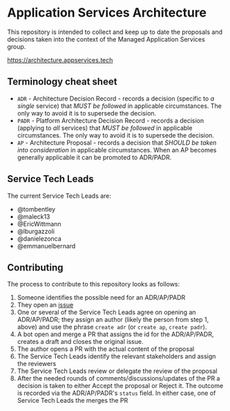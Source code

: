 # Application Services Architecture

This repository is intended to collect and keep up to date the proposals and decisions taken into the context of the Managed Application Services group.

https://architecture.appservices.tech

## Terminology cheat sheet

 - `ADR` - Architecture Decision Record - records a decision (specific to *a single* service) that *MUST be followed* in applicable circumstances. The only way to avoid it is to supersede the decision.
 - `PADR` - Platform Architecture Decision Record - records a decision (applying to *all* services) that *MUST be followed* in applicable circumstances. The only way to avoid it is to supersede the decision.
 - `AP` - Architecture Proposal - records a decision that *SHOULD be taken into consideration* in applicable circumstances. When an AP becomes generally applicable it can be promoted to ADR/PADR.

## Service Tech Leads

The current Service Tech Leads are:

- @tombentley
- @maleck13
- @EricWittmann
- @lburgazzoli
- @danielezonca
- @emmanuelbernard

## Contributing

The process to contribute to this repository looks as follows:

1. Someone identifies the possible need for an ADR/AP/PADR
2. They open an [issue](https://github.com/bf2fc6cc711aee1a0c2a/architecture/issues)
3. One or several of the Service Tech Leads agree on opening an ADR/AP/PADR; they assign an author (likely the person from step 1, above) and use the phrase `create adr` (or `create ap`, `create padr`). 
4. A bot open and merge a PR that assigns the id for the ADR/AP/PADR, creates a draft and closes the original issue.
5. The author opens a PR with the actual content of the proposal
5. The Service Tech Leads identify the relevant stakeholders and assign the reviewers
6. The Service Tech Leads review or delegate the review of the proposal
7. After the needed rounds of comments/discussions/updates of the PR a decision is taken to either Accept the proposal or Reject it. The outcome is recorded via the ADR/AP/PADR's `status` field. In either case, one of Service Tech Leads the merges the PR
